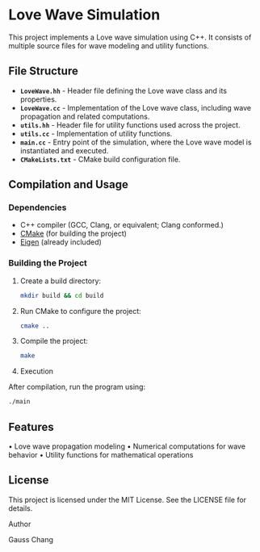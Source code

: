 # Love Wave Simulation

This project implements a Love wave simulation using C++. It consists of multiple source files for wave modeling and utility functions.

## File Structure

- **`LoveWave.hh`** - Header file defining the Love wave class and its properties.
- **`LoveWave.cc`** - Implementation of the Love wave class, including wave propagation and related computations.
- **`utils.hh`** - Header file for utility functions used across the project.
- **`utils.cc`** - Implementation of utility functions.
- **`main.cc`** - Entry point of the simulation, where the Love wave model is instantiated and executed.
- **`CMakeLists.txt`** - CMake build configuration file.

## Compilation and Usage

### Dependencies
- C++ compiler (GCC, Clang, or equivalent; Clang conformed.)
- [CMake](https://cmake.org/) (for building the project)
- [Eigen](https://eigen.tuxfamily.org) (already included)

### Building the Project

1. Create a build directory:
   ```zsh
   mkdir build && cd build
   ```
2.	Run CMake to configure the project:
	```zsh
	cmake ..
	```
3.	Compile the project:
	```zsh
	make
	```
4.	Execution

After compilation, run the program using:

```zsh
./main
```


## Features
• Love wave propagation modeling
• Numerical computations for wave behavior
• Utility functions for mathematical operations

## License

This project is licensed under the MIT License. See the LICENSE file for details.

Author

Gauss Chang